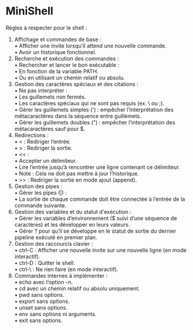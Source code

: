 # MiniShell

Règles à respecter pour le shell :  
1. Affichage et commandes de base :  
  • Afficher une invite lorsqu’il attend une nouvelle commande.  
  • Avoir un historique fonctionnel.  
2. Recherche et exécution des commandes :  
  • Rechercher et lancer le bon exécutable :  
    • En fonction de la variable PATH.  
    • Ou en utilisant un chemin relatif ou absolu.  
3. Gestion des caractères spéciaux et des citations :  
  • Ne pas interpréter :  
    • Les guillemets non fermés.  
    • Les caractères spéciaux qui ne sont pas requis (ex. \ ou ;).  
  • Gérer les guillemets simples (') : empêcher l’interprétation des métacaractères dans la séquence entre guillemets.  
  • Gérer les guillemets doubles (") : empêcher l’interprétation des métacaractères sauf pour $.  
5. Redirections :  
  • < : Rediriger l’entrée.  
  • > : Rediriger la sortie.  
  • << :  
    • Accepter un délimiteur.  
    • Lire l’entrée jusqu’à rencontrer une ligne contenant ce délimiteur.  
    • Note : Cela ne doit pas mettre à jour l’historique.  
  • >> : Rediriger la sortie en mode ajout (append).  
5. Gestion des pipes :  
  • Gérer les pipes (|) :  
    • La sortie de chaque commande doit être connectée à l’entrée de la commande suivante.  
6. Gestion des variables et du statut d'exécution :  
  • Gérer les variables d’environnement ($ suivi d’une séquence de caractères) et les développer en leurs valeurs.  
  • Gérer ? pour qu’il se développe en le statut de sortie du dernier pipeline exécuté en premier plan.  
7. Gestion des raccourcis clavier :  
  • ctrl-C : Afficher une nouvelle invite sur une nouvelle ligne (en mode interactif).  
  • ctrl-D : Quitter le shell.  
  • ctrl-\ : Ne rien faire (en mode interactif).  
8. Commandes internes à implémenter :  
  • echo avec l’option -n.  
  • cd avec un chemin relatif ou absolu uniquement.  
  • pwd sans options.  
  • export sans options.  
  • unset sans options.  
  • env sans options ni arguments.  
  • exit sans options.  
